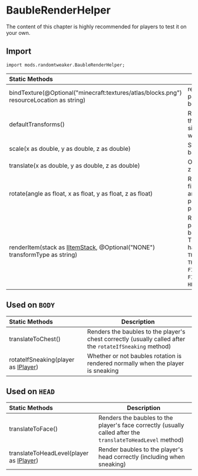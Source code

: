 # BaubleRenderHelper

The content of this chapter is highly recommended for players to test it on your own.

## Import

```zenscript
import mods.randomtweaker.BaubleRenderHelper;
```

| Static Methods| Description |
|:------ | --- |
| bindTexture(@Optional("minecraft:textures/atlas/blocks.png") resourceLocation as string) | resourceLocation is the path to the texture to be bound |
| defaultTransforms() | Reduce the rendering of the baubles to normal size (any rendering will work) |
| scale(x as double, y as double, z as double) | Stretch the scale of the baubles by x y z pixels|
| translate(x as double, y as double, z as double) | Offset the baubles by x y z pixels |
| rotate(angle as float, x as float, y as float, z as float) | Rotate the baubles, the first parameter is the angle, the next three parameters are angle * parameters |
| renderItem(stack as [IItemStack](https://docs.blamejared.com/1.12/en/Vanilla/Items/IItemStack/), @Optional("NONE") transformType as string) | Render items, The first parameter fills in the baubles to be rendered, The second parameter has the following `NONE`, `THIRD_PERSON_LEFT_HAND`, `THIRD_PERSON_RIGHT_HAND`, `FIRST_PERSON_LEFT_HAND`, `FIRST_PERSON_RIGHT_HAND`, `HEAD`, `GUI`, `GROUND`, `FIXED` |

## Used on `BODY`

| Static Methods| Description |
|:------ | --- |
| translateToChest() | Renders the baubles to the player's chest correctly (usually called after the `rotateIfSneaking` method) |
| rotateIfSneaking(player as [IPlayer](https://docs.blamejared.com/1.12/en/Vanilla/Players/IPlayer/)) | Whether or not baubles rotation is rendered normally when the player is sneaking |

## Used on `HEAD`

| Static Methods| Description |
|:------ | --- |
| translateToFace() | Renders the baubles to the player's face correctly (usually called after the `translateToHeadLevel` method) |
| translateToHeadLevel(player as [IPlayer](https://docs.blamejared.com/1.12/en/Vanilla/Players/IPlayer/)) | Render baubles to the player's head correctly (including when sneaking) |

